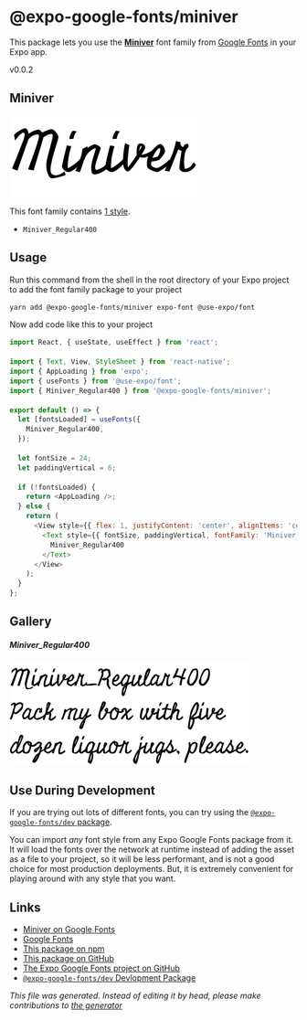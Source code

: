# @expo-google-fonts/miniver

This package lets you use the [**Miniver**](https://fonts.google.com/specimen/Miniver) font family from [Google Fonts](https://fonts.google.com/) in your Expo app.

v0.0.2

## Miniver

![Miniver](./font-family.png)

This font family contains [1 style](#gallery).

- `Miniver_Regular400`

## Usage

Run this command from the shell in the root directory of your Expo project to add the font family package to your project
```sh
yarn add @expo-google-fonts/miniver expo-font @use-expo/font
```

Now add code like this to your project
```js
import React, { useState, useEffect } from 'react';

import { Text, View, StyleSheet } from 'react-native';
import { AppLoading } from 'expo';
import { useFonts } from '@use-expo/font';
import { Miniver_Regular400 } from '@expo-google-fonts/miniver';

export default () => {
  let [fontsLoaded] = useFonts({
    Miniver_Regular400,
  });

  let fontSize = 24;
  let paddingVertical = 6;

  if (!fontsLoaded) {
    return <AppLoading />;
  } else {
    return (
      <View style={{ flex: 1, justifyContent: 'center', alignItems: 'center' }}>
        <Text style={{ fontSize, paddingVertical, fontFamily: 'Miniver_Regular400' }}>
          Miniver_Regular400
        </Text>
      </View>
    );
  }
};

```

## Gallery

##### Miniver_Regular400
![Miniver_Regular400](./5fee893072a2326d9baa9122deb089cd6f8d0645ee00cd02de22b415de3c7c54.ttf.png)


## Use During Development

If you are trying out lots of different fonts, you can try using the [`@expo-google-fonts/dev` package](https://www.npmjs.com/package/@expo-google-fonts/dev).

You can import *any* font style from any Expo Google Fonts package from it. It will load the fonts
over the network at runtime instead of adding the asset as a file to your project, so it will be 
less performant, and is not a good choice for most production deployments. But, it is extremely convenient
for playing around with any style that you want.

## Links

- [Miniver on Google Fonts](https://fonts.google.com/specimen/Miniver)
- [Google Fonts](https://fonts.google.com/)
- [This package on npm](https://www.npmjs.com/package/@expo-google-fonts/miniver)
- [This package on GitHub](https://github.com/expo/google-fonts/tree/master/font-packages/miniver)
- [The Expo Google Fonts project on GitHub](https://github.com/expo/google-fonts)
- [`@expo-google-fonts/dev` Devlopment Package](https://github.com/expo/google-fonts/tree/master/font-packages/dev)


*This file was generated. Instead of editing it by head, please make contributions to [the generator](https://github.com/expo/google-fonts/tree/master/packages/generator)*
